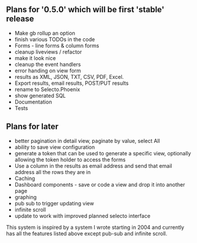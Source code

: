 ## Plans for '0.5.0' which will be first 'stable' release

- Make gb rollup an option
- finish various TODOs in the code
- Forms - line forms & column forms
- cleanup liveviews / refactor
- make it look nice
- cleanup the event handlers
- error handing on view form
- results as XML, JSON, TXT, CSV, PDF, Excel.
- Export results, email results, POST/PUT results
- rename to Selecto.Phoenix
- show generated SQL
- Documentation
- Tests

## Plans for later

- better pagination in detail view, paginate by value, select All
- ability to save view configuration
- generate a token that can be used to generate a specific view, optionally allowing the token holder to access the forms
- Use a column in the results as email address and send that email address all the rows they are in
- Caching
- Dashboard components - save or code a view and drop it into another page
- graphing
- pub sub to trigger updating view
- infinite scroll
- update to work with improved planned selecto interface

This system is inspired by a system I wrote starting in 2004 and currently has all the features listed above except pub-sub and infinite scroll.
